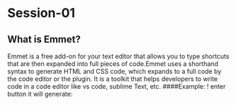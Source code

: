 # Session-01
## What is Emmet?
Emmet is a free add-on for your text editor that allows you to type shortcuts that are then expanded into full pieces of code.Emmet uses a shorthand syntax to generate HTML and CSS code, which expands to a full code by the code editor or the plugin. It is a toolkit that helps developers to write code in a code editor like vs code, sublime Text, etc.
####Example:
! enter button it will generate:
<!DOCTYPE html>
<html lang="en">
<head>
    <meta charset="UTF-8">
    <meta http-equiv="X-UA-Compatible" content="IE=edge">
    <meta name="viewport" content="width=device-width, initial-scale=1.0">
    <title>Document</title>
</head>
<body>
</body>
</html>
